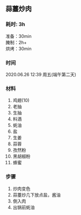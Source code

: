 ## 蒜薹炒肉

### 耗时: 3h
准备：30min  
腌制：2h+  
烘烤：30min  

### 时间
2020.06.26 12:39 周五(端午第二天)

### 材料
1. 鸡翅(10)
2. 老抽
3. 生抽
4. 料酒
5. 蚝油
6. 盐
7. 生姜
8. 蒜蓉
9. 孜然粉
10. 黑胡椒粉
11. 蜂蜜

### 步骤
1. 炒肉变色
2. 蒜薹炒几下放点盐，酱油
3. 倒入肉
4. 出锅前蚝油